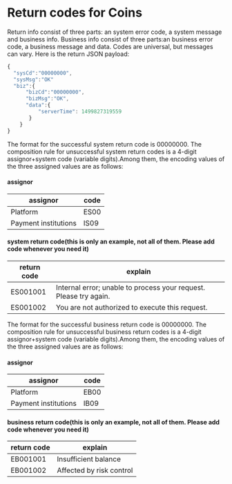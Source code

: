 # Return codes for Coins
Return info consist of three parts: an system error code, a system message and business info. Business info consist of three parts:an business error code, a business message and data. Codes are universal,
 but messages can vary. Here is the return JSON payload:
```javascript
{
  "sysCd":"00000000",
  "sysMsg":"OK"
  "biz":{
      "bizCd":"00000000", 
      "bizMsg":"OK",
      "data":{
          "serverTime": 1499827319559
       }
    }
}
```
The format for the successful system return code is 00000000. The composition rule for unsuccessful system return codes is a 4-digit assignor+system code (variable digits).Among them, the encoding values of the three assigned values are as follows:
#### assignor
| assignor             | code |
|----------------------|------|
| Platform             | ES00 |
| Payment institutions | IS09 |

#### system return code(this is only an example, not all of them. Please add code whenever you need it)
| return code          | explain |
|----------------------|---------|
| ES001001             | Internal error; unable to process your request. Please try again.     |
| ES001002             | You are not authorized to execute this request. |

The format for the successful business return code is 00000000. The composition rule for unsuccessful business return codes is a 4-digit assignor+system code (variable digits).Among them, the encoding values of the three assigned values are as follows:
#### assignor
| assignor             | code |
|----------------------|------|
| Platform             | EB00 |
| Payment institutions | IB09 |

#### business return code(this is only an example, not all of them. Please add code whenever you need it)
| return code | explain |
|-------------|---------|
| EB001001    | Insufficient balance  |
| EB001002    | Affected by risk control|
